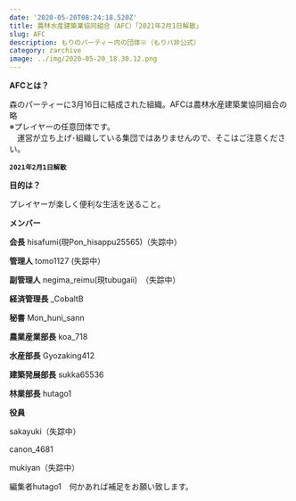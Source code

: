 ```yaml
---
date: '2020-05-20T08:24:18.520Z'
title: 農林水産建築業協同組合（AFC）「2021年2月1日解散」
slug: AFC
description: もりのパーティー内の団体※（もりパ非公式）
category: zarchive
image: ../img/2020-05-20_18.30.12.png
---
```

**AFCとは？**

森のパーティーに3月16日に結成された組織。AFCは農林水産建築業協同組合の略\
※プレイヤーの任意団体です。\
　運営が立ち上げ･組織している集団ではありませんので、そこはご注意ください。

**`2021年2月1日解散`**

**目的は？**

プレイヤーが楽しく便利な生活を送ること。

**メンバー**

**会長** hisafumi(現Pon_hisappu25565)（失踪中）

**管理人** tomo1127 (失踪中）

**副管理人** negima_reimu(現tubugaii)　（失踪中）

**経済管理長** _CobaltB

**秘書** Mon_huni_sann

**農業産業部長** koa_718

**水産部長** Gyozaking412

**建築発展部長** sukka65536

**林業部長** hutago1

**役員**　

sakayuki（失踪中）

canon_4681

mukiyan（失踪中）

編集者hutago1　何かあれば補足をお願い致します。
